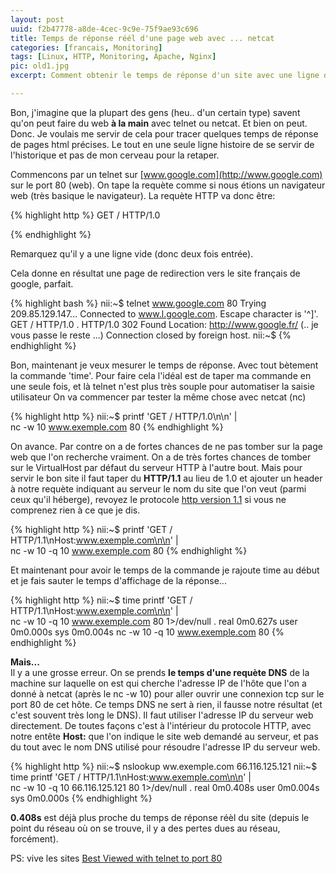 ```yaml
---
layout: post
uuid: f2b47778-a8de-4cec-9c9e-75f9ae93c696
title: Temps de réponse réél d'une page web avec ... netcat
categories: [francais, Monitoring]
tags: [Linux, HTTP, Monitoring, Apache, Nginx]
pic: old1.jpg
excerpt: Comment obtenir le temps de réponse d'un site avec une ligne de commande concise, sans wget et sans telnet (mais avec netcat) 

---
```


Bon, j'imagine que la plupart des gens (heu.. d'un certain type) savent qu'on peut faire du web **à la main** avec telnet ou netcat.
Et bien on peut. Donc.
Je voulais me servir de cela pour tracer quelques temps de réponse de pages html précises.
Le tout en une seule ligne histoire de se servir de l'historique et pas de mon cerveau pour la retaper.

Commencons par un telnet sur [www.google.com](http://www.google.com) sur le port 80 (web).
On tape la requète comme si nous étions un navigateur web (très basique le navigateur). La requète HTTP va donc être:

{% highlight http %}
  GET / HTTP/1.0
  
{% endhighlight %}

Remarquez qu'il y a une ligne vide (donc deux fois entrée).

Cela donne en résultat une page de redirection vers le site français de google, parfait.

{% highlight bash %}
  nii:~$ telnet www.google.com 80
  Trying 209.85.129.147...
  Connected to www.l.google.com.
  Escape character is '^]'.
  GET / HTTP/1.0
  .
  HTTP/1.0 302 Found
  Location: http://www.google.fr/
  (.. je vous passe le reste ...)
  Connection closed by foreign host.
  nii:~$
{% endhighlight %}

Bon, maintenant je veux mesurer le temps de réponse. Avec tout bètement la commande 'time'.
Pour faire cela l'idéal est de taper ma commande en une seule fois,
et là telnet n'est plus très souple pour automatiser la saisie utilisateur On va commencer par tester la même chose avec netcat (nc)

{% highlight http %}
  nii:~$ printf 'GET / HTTP/1.0\n\n' | \
  nc -w 10 www.exemple.com 80
{% endhighlight %}

On avance. Par contre on a de fortes chances de ne pas tomber sur la page web que l'on recherche vraiment.
On a de très fortes chances de tomber sur le VirtualHost par défaut du serveur HTTP
à l'autre bout.
Mais pour servir le bon site il faut taper du **HTTP/1.1** au lieu de 1.0 et ajouter un header à notre
requète indiquant au serveur le nom du site que l'on veut (parmi ceux qu'il héberge),
revoyez le protocole [http version 1.1](http://en.wikipedia.org/wiki/HTTP#Request_Message) si vous ne comprenez rien à ce que je dis.

{% highlight http %}
  nii:~$ printf 'GET / HTTP/1.1\nHost:www.exemple.com\n\n' | \
  nc -w 10 -q 10 www.exemple.com 80
{% endhighlight %}

Et maintenant pour avoir le temps de la commande je rajoute time au début et je fais sauter le temps d'affichage de la réponse...

{% highlight http %}
  nii:~$ time printf 'GET / HTTP/1.1\nHost:www.exemple.com\n\n' | \
  nc -w 10 -q 10 www.exemple.com 80 1>/dev/null
  .
  real    0m0.627s
  user    0m0.000s
  sys     0m0.004s
  nc -w 10 -q 10 www.exemple.com 80
{% endhighlight %}

**Mais...**  
Il y a une grosse erreur.
On se prends **le temps d'une requète DNS** de la machine sur laquelle on est qui cherche l'adresse IP de l'hôte
que l'on a donné à netcat (après le nc -w 10) pour aller ouvrir une connexion tcp sur le port 80 de cet hôte.
Ce temps DNS ne sert à rien, il fausse notre résultat (et c'est souvent très long le DNS).
Il faut utiliser l'adresse IP du serveur web directement.
De toutes façons c'est à l'intérieur du protocole HTTP, avec notre entête **Host:** que l'on indique le site web
demandé au serveur, et pas du tout avec le nom DNS utilisé pour résoudre l'adresse IP du serveur web.

{% highlight http %}
  nii:~$ nslookup ww.exemple.com
  66.116.125.121
  nii:~$ time printf 'GET / HTTP/1.1\nHost:www.exemple.com\n\n' | \
  nc -w 10 -q 10 66.116.125.121 80 1>/dev/null
  .
  real    0m0.408s
  user    0m0.004s
  sys     0m0.000s
{% endhighlight %}

**0.408s** est déjà plus proche du temps de réponse réèl du site (depuis le point du réseau où on se trouve,
 il y a des pertes dues au réseau, forcément).
 
PS: vive les sites [Best Viewed with telnet to port 80](http://www.dgate.org/~brg/bvtelnet80/)
